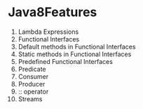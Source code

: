 # Java8Features
1. Lambda Expressions
2. Functional Interfaces
3. Default methods in Functional Interfaces
4. Static methods in Functional Interfaces
5. Predefined Functional Interfaces
6. Predicate
7. Consumer
8. Producer
9. :: operator
10. Streams
